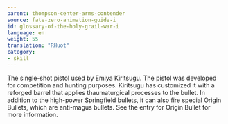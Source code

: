 ```yaml
---
parent: thompson-center-arms-contender
source: fate-zero-animation-guide-i
id: glossary-of-the-holy-grail-war-i
language: en
weight: 55
translation: "RHuot"
category:
- skill
---
```


The single-shot pistol used by Emiya Kiritsugu. The pistol was developed for competition and hunting purposes. Kiritsugu has customized it with a reforged barrel that applies thaumaturgical processes to the bullet. In addition to the high-power Springfield bullets, it can also fire special Origin Bullets, which are anti-magus bullets. See the entry for Origin Bullet for more information.
